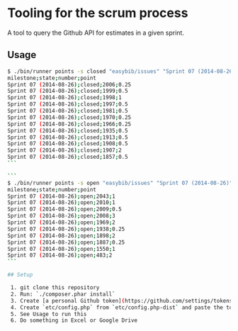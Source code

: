# Tooling for the scrum process

A tool to query the Github API for estimates in a given sprint.

## Usage

````sh
$ ./bin/runner points -s closed "easybib/issues" "Sprint 07 (2014-08-26)"
milestone;state;number;point
Sprint 07 (2014-08-26);closed;2006;0.25
Sprint 07 (2014-08-26);closed;1999;0.5
Sprint 07 (2014-08-26);closed;1998;1
Sprint 07 (2014-08-26);closed;1997;0.5
Sprint 07 (2014-08-26);closed;1981;0.5
Sprint 07 (2014-08-26);closed;1970;0.25
Sprint 07 (2014-08-26);closed;1966;0.25
Sprint 07 (2014-08-26);closed;1935;0.5
Sprint 07 (2014-08-26);closed;1913;0.5
Sprint 07 (2014-08-26);closed;1908;0.5
Sprint 07 (2014-08-26);closed;1907;2
Sprint 07 (2014-08-26);closed;1857;0.5
```

```
$ ./bin/runner points -s open "easybib/issues" "Sprint 07 (2014-08-26)"
milestone;state;number;point
Sprint 07 (2014-08-26);open;2043;1
Sprint 07 (2014-08-26);open;2010;1
Sprint 07 (2014-08-26);open;2009;0.5
Sprint 07 (2014-08-26);open;2008;3
Sprint 07 (2014-08-26);open;1969;2
Sprint 07 (2014-08-26);open;1938;0.25
Sprint 07 (2014-08-26);open;1898;2
Sprint 07 (2014-08-26);open;1887;0.25
Sprint 07 (2014-08-26);open;1550;1
Sprint 07 (2014-08-26);open;483;2
```

## Setup

 1. git clone this repository
 2. Run: `./composer.phar install`
 3. Create [a personal Github token](https://github.com/settings/tokens/new) with repo scope ![](https://www.dropbox.com/s/r68ba4t1x5hx3co/Screenshot%202014-09-04%2019.00.26.png?dl=1)
 4. Create `etc/config.php` from `etc/config.php-dist` and paste the token in there
 5. See Usage to run this
 6. Do something in Excel or Google Drive

